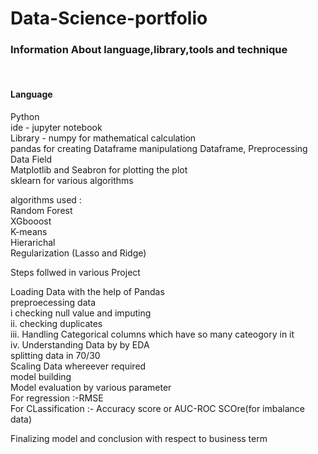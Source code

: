 # Data-Science-portfolio
<h3>Information About language,library,tools and technique </h3> <br>

<h4>Language</h4> Python <br>
ide - jupyter notebook <br>
Library - numpy for mathematical calculation <br> 
          pandas for creating Dataframe manipulationg Dataframe, Preprocessing Data Field <br>
          Matplotlib and Seabron for plotting the plot <br>
          sklearn for various algorithms <br>
          
algorithms used : <br>
                 Random Forest <br>
                 XGbooost <br>
                 K-means <br>
                 Hierarichal <br>
                 Regularization (Lasso and Ridge) <br>
                 
Steps follwed in various Project <br>
 
 
Loading Data with the  help of Pandas <br>
preproecessing data <br>
    i checking null value and imputing <br>
    ii. checking duplicates <br>
    iii. Handling Categorical columns which have so many cateogory in it <br>
    iv. Understanding Data by by EDA <br>
 splitting data in 70/30 <br>
 Scaling Data whereever required <br>
 model building <br>
 Model evaluation by various parameter <br> 
 For regression :-RMSE <br>
 For CLassification :- Accuracy score or AUC-ROC SCOre(for imbalance data) <br>
 
 Finalizing model and conclusion with respect to business term <br>
